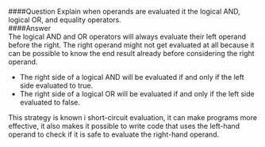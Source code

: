 ####Question
Explain when operands are evaluated it the logical AND, logical OR, and equality operators.  
####Answer  
The logical AND and OR operators will always evaluate their left operand before the right. The right operand might not get evaluated at all because it can be possible to know the end result already before considering the right operand.  

*  The right side of a logical AND will be evaluated if and only if the left side evaluated to true.  
*  The right side of a logical OR will be evaluated if and only if the left side evaluated to false.  

This strategy is known i short-circuit evaluation, it can make programs more effective, it also makes it possible to write code that uses the left-hand operand to check if it is safe to evaluate the right-hand operand.  

